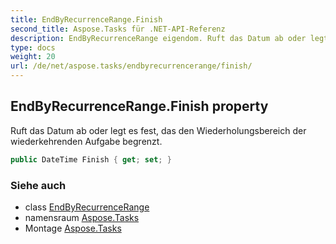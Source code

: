 ```yaml
---
title: EndByRecurrenceRange.Finish
second_title: Aspose.Tasks für .NET-API-Referenz
description: EndByRecurrenceRange eigendom. Ruft das Datum ab oder legt es fest das den Wiederholungsbereich der wiederkehrenden Aufgabe begrenzt.
type: docs
weight: 20
url: /de/net/aspose.tasks/endbyrecurrencerange/finish/
---
```

## EndByRecurrenceRange.Finish property

Ruft das Datum ab oder legt es fest, das den Wiederholungsbereich der wiederkehrenden Aufgabe begrenzt.

```csharp
public DateTime Finish { get; set; }
```

### Siehe auch

* class [EndByRecurrenceRange](../)
* namensraum [Aspose.Tasks](../../endbyrecurrencerange/)
* Montage [Aspose.Tasks](../../../)


